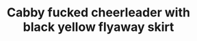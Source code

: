 ---
layout: post
title: Cabby fucked cheerleader with black yellow flyaway skirt
duration: '06:53'
view: 215
rate: 2
video: 'http://fantasti.cc/embed/837399/'
category:
 - blonde
 - blowjob
 - cab
 - gorgeous
 - outdoor
 - rough
 - stunning
tags: 
 - sucked
 - fucked
priority: 0.9
changefreq: daily
---